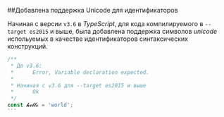 ##Добавлена поддержка Unicode для идентификаторов

Начиная с версии `v3.6` в _TypeScript_, для кода компилируемого в `--target es2015` и выше, была добавлена поддержка символов _unicode_ испольуемых в качестве идентификаторов синтаксических конструкций.

`````ts
/**
 * До v3.6:
 *      Error, Variable declaration expected.
 *
 * Начиная с v3.6 для --target es2015 и выше
 *      Ok
 */
const 𝓱𝓮𝓵𝓵𝓸 = 'world';
```

